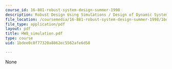 ```yaml
---
course_id: 16-881-robust-system-design-summer-1998
description: Robust Design Using Simulations / Design of Dynamic Systems
file_location: /coursemedia/16-881-robust-system-design-summer-1998/1bdee0c8f77320a8862ec5562afe6d58_HW8_simulation.pdf
file_type: application/pdf
layout: pdf
title: HW8_simulation.pdf
type: course
uid: 1bdee0c8f77320a8862ec5562afe6d58

---
```

None